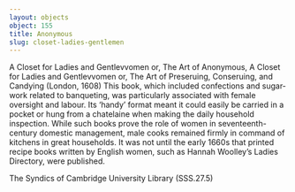```yaml
---
layout: objects
object: 155
title: Anonymous
slug: closet-ladies-gentlemen
---
```

A Closet for Ladies and Gentlevvomen or, The Art of Anonymous, A Closet for Ladies and Gentlevvomen or, The Art of  Preseruing, Conseruing, and Candying  (London, 1608)  This book, which included confections and sugar-work related to banqueting, was  particularly associated with female oversight and labour. Its ‘handy’ format meant it could easily be carried in a pocket or hung from a chatelaine when making the daily household inspection. While such books prove the role of women in seventeenth-century domestic management, male cooks remained firmly in command of kitchens in great households.  It was not until the early 1660s that printed  recipe books written by English women, such as Hannah Woolley’s Ladies Directory, were published.

The Syndics of Cambridge University Library (SSS.27.5)
